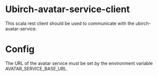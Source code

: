 # Ubirch-avatar-service-client

This scala rest client should be used to communicate with the ubirch-avatar-service. 


# Config
 
The URL of the avatar service must be set by the environment variable AVATAR_SERVICE_BASE_URL.
